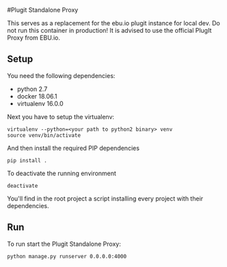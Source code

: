 #Plugit Standalone Proxy

This serves as a replacement for the ebu.io plugit instance for local dev. Do not run this container in production!
It is advised to use the official PlugIt Proxy from EBU.io.

## Setup

You need the following dependencies:
- python 2.7
- docker 18.06.1
- virtualenv 16.0.0

Next you have to setup the virtualenv:

    virtualenv --python=<your path to python2 binary> venv
    source venv/bin/activate
    
And then install the required PIP dependencies

    pip install .
  
To deactivate the running environment

    deactivate
    
You'll find in the root project a script installing every project with their dependencies.

## Run
To run start the Plugit Standalone Proxy:

    python manage.py runserver 0.0.0.0:4000